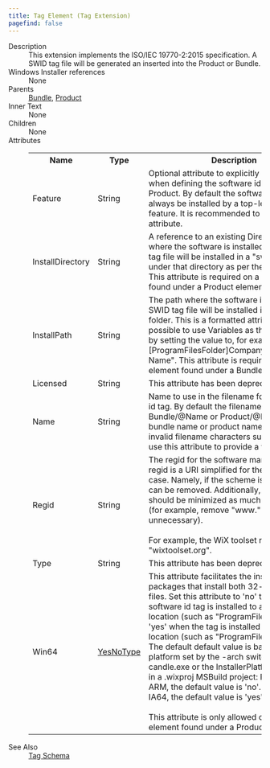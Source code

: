 ```yaml
---
title: Tag Element (Tag Extension)
pagefind: false
---
```

<dl>
  <dt>Description</dt>
  <dd>               This extension implements the ISO/IEC 19770-2:2015 specification. A SWID tag file               will be generated an inserted into the Product or Bundle.           </dd>
  <dt>Windows Installer references</dt>
  <dd>None</dd>
  <dt>Parents</dt>
  <dd>
    <a href="../../wix/bundle">Bundle</a>, <a href="../../wix/product">Product</a></dd>
  <dt>Inner Text</dt>
  <dd>None</dd>
  <dt>Children</dt>
  <dd>None</dd>
  <dt>Attributes</dt>
  <dd>
    <table cellspacing="0" cellpadding="0" class="schema">
      <tr>
        <th width="15%">Name</th>
        <th width="15%">Type</th>
        <th width="65%">Description</th>
        <th width="15%">Required</th>
      </tr>
      <tr>
        <td>Feature</td>
        <td>String</td>
        <td>Optional attribute to explicitly set the Feature when defining the software id tag                   in a Product. By default the software id tag will always be installed by a top-level hidden feature.                   It is recommended to <strong>not</strong> set this attribute.</td>
        <td>&nbsp;</td>
      </tr>
      <tr>
        <td>InstallDirectory</td>
        <td>String</td>
        <td>                     A reference to an existing Directory/@Id where the software is installed. The SWID tag file will be installed in a "swidtag" folder                     under that directory as per the specification. This attribute is required on a Tag element found under a Product element.                   </td>
        <td>&nbsp;</td>
      </tr>
      <tr>
        <td>InstallPath</td>
        <td>String</td>
        <td>                     The path where the software is installed. The SWID tag file will be installed in a "swidtag" folder.                     This is a formatted attribute so it is possible to use Variables as the InstallPath by setting                     the value to, for example, "[ProgramFilesFolder]CompanyName\Product Name". This attribute is required                     on a Tag element found under a Bundle element.                   </td>
        <td>&nbsp;</td>
      </tr>
      <tr>
        <td>Licensed</td>
        <td>String</td>
        <td>This attribute has been deprecated.</td>
        <td>&nbsp;</td>
      </tr>
      <tr>
        <td>Name</td>
        <td>String</td>
        <td>                     Name to use in the filename for the software id tag. By default the filename                     uses the Bundle/@Name or Product/@Name. If the bundle name or product name contains                     invalid filename characters such as ":" or "?", use this attribute to provide                     a valid filename.                   </td>
        <td>&nbsp;</td>
      </tr>
      <tr>
        <td>Regid</td>
        <td>String</td>
        <td>                     The regid for the software manufacturer. A regid is a URI simplified for the common                     case. Namely, if the scheme is "http://", it can be removed. Additionally, the domain                     should be minimized as much as possible (for example, remove "www." prefix if unnecessary).<br/><br/>                    For example, the WiX toolset regid is "wixtoolset.org".                   </td>
        <td>Yes</td>
      </tr>
      <tr>
        <td>Type</td>
        <td>String</td>
        <td>This attribute has been deprecated.</td>
        <td>&nbsp;</td>
      </tr>
      <tr>
        <td>Win64</td>
        <td><a href="../simple_type_yesnotype">YesNoType</a></td>
        <td>                     This attribute facilitates the installation of packages that install both 32-bit and 64-bit files. Set this attribute to 'no'                     to indicate the software id tag is installed to a 32-bit location (such as "ProgramFilesFolder") or 'yes' when the tag is                     installed to a 64-bit location (such as "ProgramFiles64Folder"). The default default value is based on the platform set by                     the -arch switch to candle.exe or the InstallerPlatform property in a .wixproj MSBuild project:                     For x86 and ARM, the default value is 'no'.                     For x64 and IA64, the default value is 'yes'.<br/><br/>                    This attribute is only allowed on a Tag element found under a Product element.                   </td>
        <td>&nbsp;</td>
      </tr>
    </table>
  </dd>
  <dt>See Also</dt>
  <dd>
    <a href="..">Tag Schema</a>
  </dd>
</dl>
